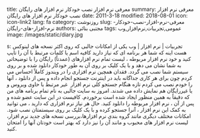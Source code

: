 title: معرفی نرم افزار  نصب خودکار نرم افزار های رایگان
summary: معرفی نرم افزار  نصب خودکار نرم افزار های رایگان
date: 2011-3-18
modified: 2018-08-01
icon:  icon-link2
lang: fa
category: روزنوشت
slug: معرفی-نرم-افزار-نصب-خودکار-نرم-افزار-های-رایگان
authors: مجتبی بنائی
tags: عمومی,تجربیات,نرم‌افزار,وب
image: /images/static/diary.jpg

s: تجربیات | نرم افزار | وب  یکی از امکانات جالبی که روی اکثر نسخه های لینوکس هست اینه که شما هر برنامه ای که نیاز دارید کافیه اسم یا کلمات مرتبط با آن را تایپ کنید و خود نرم افزار مربوطه ، لیست تمام نرم افزارهای (عمدتاً) رایگان  را با توضیحاتی به شما نشان می دهد و با یک کلیک بر روی آن به طور خودکار دانلود شده و بر روی سیستم شما نصب می گردد.  فقدان همچین نرم افزاری را  در ویندوز کاملاً احساس می کردم چون برای هر کاری جداگانه باید در اینترنت جستجو انجام داده و پس از دانلود ، آنها را خودم نصب می کردم تازه هنگام جستجو کلی نرم افزار  غیر مرتبط یا حاوی ویروس و یا غیررایگان هم نمایش داده می شدند.   امروز به سایت جالبی به نام تمام برنامه های من که دقیقاً به همین منظور ایجاد شده است برخوردم. کافیست در این سایت عضو شده و پس از آن ، نرم افزار مربوطه را دانلود کنید. حال هر نیاز نرم افزاری که دارید ، می توانید به کمک این نرم افزار ، آنرا جستجو کرده و با یک کلیک بر روی سیستمتان نصب شود.  امکانات مختلف دیگری مانند گروه بندی نرم افزارها،بررسی نسخه های جدید نرم افزار، لیست نرم افزار های محبوب و مانند آن را نیز دارد که بهتر است خودتان آنها را امتحان کنید.